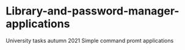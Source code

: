 # Library-and-password-manager-applications
 University tasks autumn 2021
 Simple command promt applications
